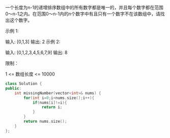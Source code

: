 一个长度为n-1的递增排序数组中的所有数字都是唯一的，并且每个数字都在范围0～n-1之内。在范围0～n-1内的n个数字中有且只有一个数字不在该数组中，请找出这个数字。

 

示例 1:

输入: [0,1,3]
输出: 2
示例 2:

输入: [0,1,2,3,4,5,6,7,9]
输出: 8


限制：

1 <= 数组长度 <= 10000

```cpp
class Solution {
public:
    int missingNumber(vector<int>& nums) {
        for(int i=0;i<nums.size();i++){
            if(nums[i]!=i){
                return i;
            }
        }
        return nums.size();
    }
};
```

